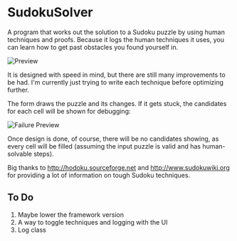 # SudokuSolver

A program that works out the solution to a Sudoku puzzle by using human techniques and proofs.
Because it logs the human techniques it uses, you can learn how to get past obstacles you found yourself in.

![Preview](https://i.imgur.com/ERLFyc6.gif)

It is designed with speed in mind, but there are still many improvements to be had. I'm currently just trying to write each technique before optimizing further.

The form draws the puzzle and its changes. If it gets stuck, the candidates for each cell will be shown for debugging:

![Failure Preview](https://i.imgur.com/WE7UMun.png)

Once design is done, of course, there will be no candidates showing, as every cell will be filled (assuming the input puzzle is valid and has human-solvable steps).

Big thanks to http://hodoku.sourceforge.net and http://www.sudokuwiki.org for providing a lot of information on tough Sudoku techniques.

## To Do

1. Maybe lower the framework version
2. A way to toggle techniques and logging with the UI
3. Log class